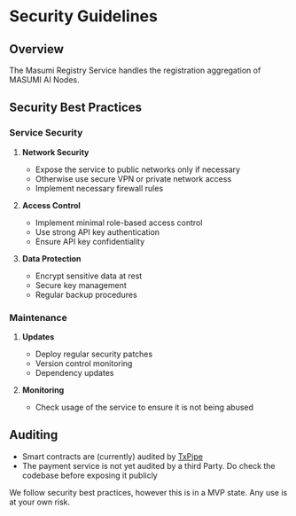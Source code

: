 # Security Guidelines

## Overview

The Masumi Registry Service handles the registration aggregation of MASUMI AI Nodes.

## Security Best Practices

### Service Security

1. **Network Security**

   - Expose the service to public networks only if necessary
   - Otherwise use secure VPN or private network access
   - Implement necessary firewall rules

2. **Access Control**

   - Implement minimal role-based access control
   - Use strong API key authentication
   - Ensure API key confidentiality

3. **Data Protection**
   - Encrypt sensitive data at rest
   - Secure key management
   - Regular backup procedures

### Maintenance

1. **Updates**

   - Deploy regular security patches
   - Version control monitoring
   - Dependency updates

2. **Monitoring**

   - Check usage of the service to ensure it is not being abused

## Auditing

- Smart contracts are (currently) audited by [TxPipe](https://txpipe.io/)
- The payment service is not yet audited by a third Party. Do check the codebase before exposing it publicly

We follow security best practices, however this is in a MVP state. Any use is at your own risk.

